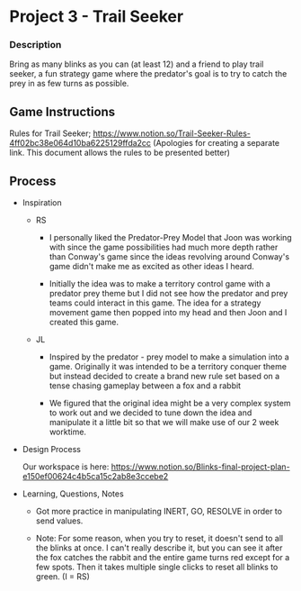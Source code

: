 # Project 3 - Trail Seeker

### Description

Bring  as many blinks as you can (at least 12) and a friend to play trail seeker, a fun strategy game where the predator's goal is to try to catch the prey in as few turns as possible.

## Game Instructions

Rules for Trail Seeker; https://www.notion.so/Trail-Seeker-Rules-4ff02bc38e064d10ba6225129ffda2cc (Apologies for creating a separate link. This document allows the rules to be presented better)

## Process
- Inspiration
    
    - RS
        -  I personally liked the Predator-Prey Model that Joon was working with since the game possibilities had much more depth rather than Conway's game since the ideas revolving around Conway's game didn't make me as excited as other ideas I heard.

        - Initially the idea was to make a territory control game with a predator prey theme but I did not see how the predator and prey teams could interact in this game. The idea for a strategy movement game then popped into my head and then Joon and I created this game. 
    
    - JL
        - Inspired by the predator - prey model to make a simulation into a game. Originally it was intended to be a territory conquer theme but instead decided to create a brand new rule set based on a tense chasing gameplay between a fox and a rabbit
        
        - We figured that the original idea might be a very complex system to work out and we decided to tune down the idea and manipulate it a little bit so that we will make use of our 2 week worktime.

- Design Process

    Our workspace is here: https://www.notion.so/Blinks-final-project-plan-e150ef00624c4b5ca15c2ab8e3ccebe2 


- Learning, Questions, Notes

    - Got more practice in manipulating INERT, GO, RESOLVE in order to send values.
    
    - Note: For some reason, when you try to reset, it doesn't send to all the blinks at once. I can't really describe it, but you can see it after the fox catches the rabbit and the entire game turns red except for a few spots. Then it takes multiple single clicks to reset all blinks to green. (I = RS)